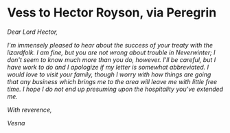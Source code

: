 # Vess to Hector Royson, via Peregrin

*Dear Lord Hector,*

*I'm immensely pleased to hear about the success of your treaty with the lizardfolk. I am fine, but you are not wrong about trouble in Neverwinter; I don't seem to know much more than you do, however. I'll be careful, but I have work to do and I apologize if my letter is somewhat abbreviated. I would love to visit your family, though I worry with how things are going that any business which brings me to the area will leave me with little free time. I hope I do not end up presuming upon the hospitality you've extended me.*

*With reverence,*

*Vesna*
